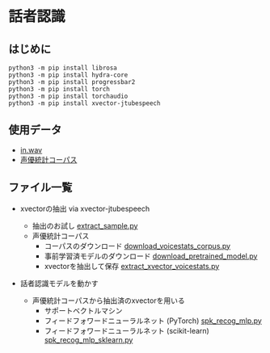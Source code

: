 # 話者認識

## はじめに
```
python3 -m pip install librosa
python3 -m pip install hydra-core
python3 -m pip install progressbar2
python3 -m pip install torch
python3 -m pip install torchaudio
python3 -m pip install xvector-jtubespeech
```
## 使用データ
- [in.wav](https://drive.google.com/file/d/1lsN-is31x_snFBTNGR05pQwX9RhzC8sb/view?usp=sharing)
- [声優統計コーパス](https://voice-statistics.github.io/)

## ファイル一覧
- xvectorの抽出 via xvector-jtubespeech
  - 抽出のお試し [extract_sample.py](https://github.com/tam17aki/speech_process_exercise/blob/master/SpeakerRecognition/extract_sample.py)
  - 声優統計コーパス
    - コーパスのダウンロード [download_voicestats_corpus.py](https://github.com/tam17aki/speech_process_exercise/blob/master/SpeakerRecognition/download_voicestats_corpus.py)
    - 事前学習済モデルのダウンロード [download_pretrained_model.py](https://github.com/tam17aki/speech_process_exercise/blob/master/SpeakerRecognition/download_pretrained_model.py)
    - xvectorを抽出して保存 [extract_xvector_voicestats.py](https://github.com/tam17aki/speech_process_exercise/blob/master/SpeakerRecognition/extract_xvector_voicestats.py)
   
- 話者認識モデルを動かす
  - 声優統計コーパスから抽出済のxvectorを用いる
    - サポートベクトルマシン
    - フィードフォワードニューラルネット (PyTorch) [spk_recog_mlp.py](https://github.com/tam17aki/speech_process_exercise/blob/master/SpeakerRecognition/spk_recog_mlp.py)
    - フィードフォワードニューラルネット (scikit-learn) [spk_recog_mlp_sklearn.py](https://github.com/tam17aki/speech_process_exercise/blob/master/SpeakerRecognition/spk_recog_mlp_sklearn.py)
